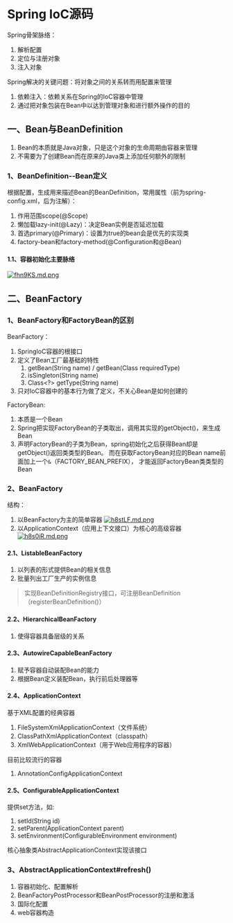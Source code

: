 # Spring IoC源码

Spring骨架脉络：
1. 解析配置
2. 定位与注册对象
3. 注入对象

Spring解决的关键问题：将对象之间的关系转而用配置来管理
1. 依赖注入：依赖关系在Spring的IoC容器中管理
2. 通过把对象包装在Bean中以达到管理对象和进行额外操作的目的

## 一、Bean与BeanDefinition
1. Bean的本质就是Java对象，只是这个对象的生命周期由容器来管理
2. 不需要为了创建Bean而在原来的Java类上添加任何额外的限制

### 1、BeanDefinition--Bean定义
根据配置，生成用来描述Bean的BeanDefinition，常用属性（前为spring-config.xml，后为注解）：
1. 作用范围scope(@Scope)
2. 懒加载lazy-init(@Lazy)：决定Bean实例是否延迟加载
3. 首选primary(@Primary)：设置为true的bean会是优先的实现类
4. factory-bean和factory-method(@Configuration和@Bean)

#### 1.1、容器初始化主要脉络

[![fhn9KS.md.png](https://z3.ax1x.com/2021/08/17/fhn9KS.md.png)](https://imgtu.com/i/fhn9KS)

## 二、BeanFactory
### 1、BeanFactory和FactoryBean的区别

BeanFactory：
1. SpringIoC容器的根接口
2. 定义了Bean工厂最基础的特性
    1. getBean(String name) / getBean(Class<T> requiredType)
    2. isSingleton(String name)
    3. Class<?> getType(String name)
3. 只对IoC容器中的基本行为做了定义，不关心Bean是如何创建的

FactoryBean:
1. 本质是一个Bean
2. Spring把实现FactoryBean的子类取出，调用其实现的getObject()，来生成Bean
3. 声明FactoryBean的子类为Bean，spring初始化之后获得Bean却是getObject()返回类类型的Bean。
而在获取FactoryBean对应的Bean name前面加上一个`&`（FACTORY_BEAN_PREFIX）， 才能返回FactoryBean类类型的Bean

### 2、BeanFactory
结构：
1. 以BeanFactory为主的简单容器
    [![h8stLF.md.png](https://z3.ax1x.com/2021/08/29/h8stLF.md.png)](https://imgtu.com/i/h8stLF)
2. 以ApplicationContext（应用上下文接口）为核心的高级容器
    [![h8s0iR.md.png](https://z3.ax1x.com/2021/08/29/h8s0iR.md.png)](https://imgtu.com/i/h8s0iR)


#### 2.1、ListableBeanFactory
1. 以列表的形式提供Bean的相关信息
2. 批量列出工厂生产的实例信息

> 实现BeanDefinitionRegistry接口，可注册BeanDefinition（registerBeanDefinition()）

#### 2.2、HierarchicalBeanFactory
1. 使得容器具备层级的关系

#### 2.3、AutowireCapableBeanFactory
1. 赋予容器自动装配Bean的能力
2. 根据Bean定义装配Bean，执行前后处理器等

#### 2.4、ApplicationContext

基于XML配置的经典容器
1. FileSystemXmlApplicationContext（文件系统）
2. ClassPathXmlApplicationContext（classpath）
3. XmlWebApplicationContext（用于Web应用程序的容器）

目前比较流行的容器
1. AnnotationConfigApplicationContext

#### 2.5、ConfigurableApplicationContext
提供set方法，如:
1. setId(String id)
2. setParent(ApplicationContext parent)
3. setEnvironment(ConfigurableEnvironment environment)

核心抽象类AbstractApplicationContext实现该接口

### 3、AbstractApplicationContext#refresh()
1. 容器初始化、配置解析
2. BeanFactoryPostProcessor和BeanPostProcessor的注册和激活
3. 国际化配置
4. web容器构造




<ad/>
<comment/>